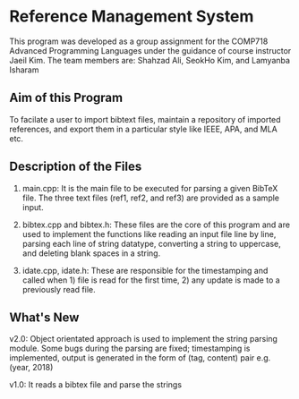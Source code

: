 # Reference Management System
This program was developed as a group assignment for the COMP718 Advanced Programming Languages under the guidance of course instructor Jaeil Kim. The team members are: Shahzad Ali, SeokHo Kim, and Lamyanba Isharam

Aim of this Program
-------------------------
To facilate a user to import bibtext files, maintain a repository of imported references, and export them in a particular style like IEEE, APA, and MLA etc.


Description of the Files
-------------------------

1) main.cpp: 
It is the main file to be executed for parsing a given BibTeX file. The three text files (ref1, ref2, and ref3) are provided as a sample input.

2) bibtex.cpp and bibtex.h: 
These files are the core of this program and are used to implement the functions like reading an input file line by line, parsing each line of string datatype, converting a string to uppercase, and deleting blank spaces in a string.

3) idate.cpp, idate.h: 
These are responsible for the timestamping and called when 1) file is read for the first time, 2) any update is made to a previously read file.


What's New
-------------------------

v2.0: Object orientated approach is used to implement the string parsing module. Some bugs during the parsing are fixed; timestamping is implemented, output is generated in the form of (tag, content) pair e.g. (year, 2018)

v1.0: It reads a bibtex file and parse the strings
